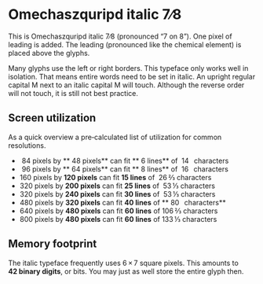 # Omechaszquripd italic 7∕8 ####################################################

This is Omechaszquripd italic 7∕8 (pronounced “7 on 8”).
One pixel of leading is added.
The leading (pronounced like the chemical element) is placed above the glyphs.

Many glyphs use the left or right borders.
This typeface only works well in isolation.
That means entire words need to be set in italic.
An upright regular capital M next to an italic capital M will touch.
Although the reverse order will not touch, it is still not best practice.


## Screen utilization ##########################################

As a quick overview a pre‐calculated list of utilization for common resolutions.

*  84 pixels by ** 48 pixels** can fit ** 6 lines** of    14   characters
*  96 pixels by ** 64 pixels** can fit ** 8 lines** of    16   characters
* 160 pixels by **120 pixels** can fit **15 lines** of    26 ⅔ characters
* 320 pixels by **200 pixels** can fit **25 lines** of    53 ⅓ characters
* 320 pixels by **240 pixels** can fit **30 lines** of    53 ⅓ characters
* 480 pixels by **320 pixels** can fit **40 lines** of ** 80   characters**
* 640 pixels by **480 pixels** can fit **60 lines** of   106 ⅔ characters
* 800 pixels by **480 pixels** can fit **60 lines** of   133 ⅓ characters


## Memory footprint ############################################

The italic typeface frequently uses 6 × 7 square pixels.
This amounts to **42 binary digits**, or bits.
You may just as well store the entire glyph then.


[//]: # ( vim: set filetype=markdown textwidth=80 tabstop=2 noexpandtab: )
